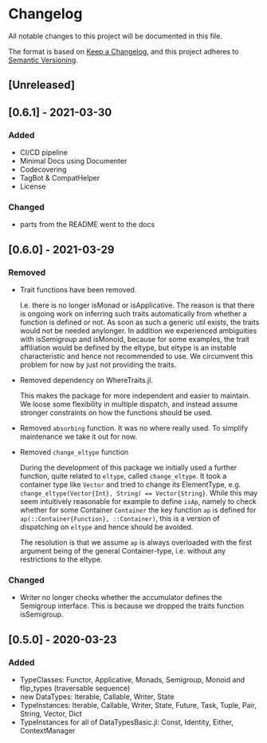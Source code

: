 # Changelog

All notable changes to this project will be documented in this file.

The format is based on [Keep a Changelog](https://keepachangelog.com/en/1.0.0/),
and this project adheres to [Semantic Versioning](https://semver.org/spec/v2.0.0.html).

## [Unreleased]

## [0.6.1] - 2021-03-30
### Added
* CI/CD pipeline
* Minimal Docs using Documenter
* Codecovering
* TagBot & CompatHelper
* License

### Changed
* parts from the README went to the docs

## [0.6.0] - 2021-03-29

### Removed

* Trait functions have been removed.

  I.e. there is no longer isMonad or isApplicative. The reason is that there is ongoing work on inferring such traits automatically from whether a function is defined or not. As soon as such a generic util exists, the traits would not be needed anylonger. In addition we experienced ambiguities with isSemigroup and isMonoid, because for some examples, the trait affiliation would be defined by the eltype, but eltype is an instable characteristic and hence not recommended to use. We circumvent this problem for now by just not providing the traits.

* Removed dependency on WhereTraits.jl.

  This makes the package for more independent and easier to maintain. We loose some flexibility in multiple dispatch, and instead assume stronger constraints on how the functions should be used.

* Removed `absorbing` function. It was no where really used. To simplify maintenance we take it out for now.
 
* Removed `change_eltype` function

  During the development of this package we initially used a further function, quite related to `eltype`, called `change_eltype`. It took a container type like `Vector` and tried to change its ElementType, e.g. `change_eltype(Vector{Int}, String) == Vector{String}`. While this may seem intuitively reasonable for example to define `isAp`, namely to check whether for some Container `Container` the key function `ap` is defined for `ap(::Container{Function}, ::Container)`, this is a version of dispatching on `eltype` and hence should be avoided.

  The resolution is that we assume `ap` is always overloaded with the first argument being of the general Container-type, i.e. without any restrictions to the eltype.

### Changed

- Writer no longer checks whether the accumulator defines the Semigroup interface. This is because we dropped the traits function isSemigroup.

## [0.5.0] - 2020-03-23

### Added

* TypeClasses: Functor, Applicative, Monads, Semigroup, Monoid and flip_types (traversable sequence)
* new DataTypes: Iterable, Callable, Writer, State
* TypeInstances: Iterable, Callable, Writer, State, Future, Task, Tuple, Pair, String, Vector, Dict
* TypeInstances for all of DataTypesBasic.jl: Const, Identity, Either, ContextManager
